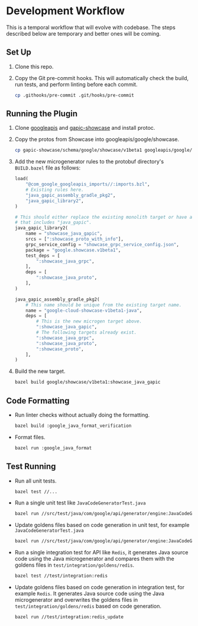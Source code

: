 # Development Workflow

This is a temporal workflow that will evolve with codebase. The steps described
below are temporary and better ones will be coming.

## Set Up

1.  Clone this repo.
2.  Copy the Git pre-commit hooks. This will automatically check the build, run
    tests, and perform linting before each commit.

    ```sh
    cp .githooks/pre-commit .git/hooks/pre-commit
    ```

## Running the Plugin

1.  Clone [googleapis](https://github.com/googleapis/googleapis) and
    [gapic-showcase](https://github.com/googleapis/gapic-showcase/) and install
    protoc.

2.  Copy the protos from Showcase into googleapis/google/showcase.

    ```sh
    cp gapic-showcase/schema/google/showcase/v1beta1 googleapis/google/showcase/v1beta
    ```

3.  Add the new microgenerator rules to the protobuf directory's `BUILD.bazel`
    file as follows:

    ```python
    load(
        "@com_google_googleapis_imports//:imports.bzl",
        # Existing rules here.
        "java_gapic_assembly_gradle_pkg2",
        "java_gapic_library2",
    )

    # This should either replace the existing monolith target or have a unique name
    # that includes "java_gapic".
    java_gapic_library2(
        name = "showcase_java_gapic",
        srcs = [":showcase_proto_with_info"],
        grpc_service_config = "showcase_grpc_service_config.json",
        package = "google.showcase.v1beta1",
        test_deps = [
            ":showcase_java_grpc",
        ],
        deps = [
            ":showcase_java_proto",
        ],
    )

    java_gapic_assembly_gradle_pkg2(
        # This name should be unique from the existing target name.
        name = "google-cloud-showcase-v1beta1-java",
        deps = [
            # This is the new microgen target above.
            ":showcase_java_gapic",
            # The following targets already exist.
            ":showcase_java_grpc",
            ":showcase_java_proto",
            ":showcase_proto",
        ],
    )
    ```

4.  Build the new target.

    ```sh
    bazel build google/showcase/v1beta1:showcase_java_gapic
    ```

## Code Formatting

-   Run linter checks without actually doing the formatting.

    ```sh
    bazel build :google_java_format_verification
    ```

-   Format files.

    ```sh
    bazel run :google_java_format
    ```

## Test Running

-   Run all unit tests.

    ```sh
    bazel test //...
    ```

-   Run a single unit test like `JavaCodeGeneratorTest.java`

    ```sh
    bazel run //src/test/java/com/google/api/generator/engine:JavaCodeGeneratorTest
    ```

-   Update goldens files based on code generation in unit test, for example
    `JavaCodeGeneratorTest.java`

    ```sh
    bazel run //src/test/java/com/google/api/generator/engine:JavaCodeGeneratorTest_update
    ```

-   Run a single integration test for API like `Redis`, it generates Java source
    code using the Java microgenerator and compares them with the goldens files
    in `test/integration/goldens/redis`.

    ```sh
    bazel test //test/integration:redis
    ```

-   Update goldens files based on code generation in integration test, for
    example `Redis`. It generates Java source code using the Java microgenerator
    and overwrites the goldens files in `test/integration/goldens/redis` based
    on code generation.

    ```sh
    bazel run //test/integration:redis_update
    ```
